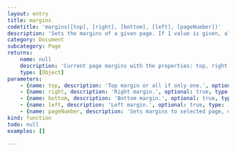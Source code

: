 ```yaml
---
layout: entry
title: margins
codetitle: 'margins([top], [right], [bottom], [left], [pageNumber])'
description: 'Sets the margins of a given page. If 1 value is given, all 4 sides are set equally. If 4 values are given, the current page will be adjusted. Adding a 5th value will set the margin of a given page. Calling the function without any values, will return the margins for the current page.'
category: Document
subcategory: Page
returns:
    name: null
    description: 'Current page margins with the properties: top, right, bottom, left.'
    type: [Object]
parameters:
    - {name: top, description: 'Top margin or all if only one.', optional: true, type: [Number]}
    - {name: right, description: 'Right margin.', optional: true, type: [Number]}
    - {name: bottom, description: 'Bottom margin.', optional: true, type: [Number]}
    - {name: left, description: 'Left margin.', optional: true, type: [Number]}
    - {name: pageNumber, description: 'Sets margins to selected page, currentPage() if left blank.', optional: true, type: [Number]}
kind: function
todo: null
examples: []

---
```

